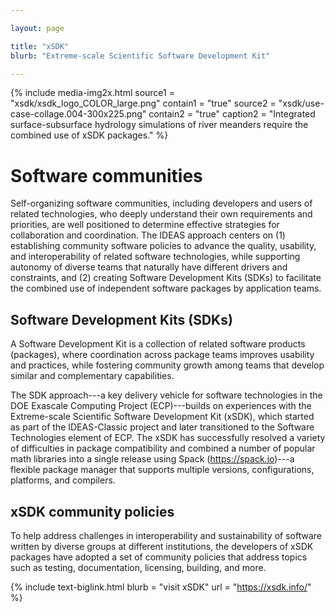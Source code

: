 ```yaml
---

layout: page

title: "xSDK"
blurb: "Extreme-scale Scientific Software Development Kit"

---
```



<!-- Content -->
<!-- ---------------------------------------------------------------------- -->


{% 	include media-img2x.html 
	  source1 = "xsdk/xsdk_logo_COLOR_large.png"
	  contain1 = "true"	
    source2 = "xsdk/use-case-collage.004-300x225.png"
	contain2 = "true"
    caption2 = "Integrated surface-subsurface hydrology simulations of river meanders require the combined use of xSDK packages."
%}



# Software communities

Self-organizing software communities, including developers and users of related technologies, who deeply understand their own requirements and priorities, are well positioned to determine effective strategies for collaboration and coordination.  The IDEAS approach centers on (1) establishing community software policies to advance the quality, usability, and interoperability of related software technologies, while supporting autonomy of diverse teams that naturally have different drivers and constraints, and (2) creating Software Development Kits (SDKs) to facilitate the combined use of independent software packages by application teams.

## Software Development Kits (SDKs)

A Software Development Kit is a collection of related software products (packages), where coordination across package teams improves usability and practices, while fostering community growth among teams that develop similar and complementary capabilities.

The SDK approach---a key delivery vehicle for software technologies in the DOE Exascale Computing Project (ECP)---builds on experiences with the Extreme-scale Scientific Software Development Kit (xSDK), which started as part of the IDEAS-Classic project and later transitioned to the Software Technologies element of ECP. The xSDK has successfully resolved a variety of difficulties in package compatibility and combined a number of popular math libraries into a single release using Spack (https://spack.io)---a flexible package manager that supports multiple versions, configurations, platforms, and compilers. 

## xSDK community policies

To help address challenges in interoperability and sustainability of software written by diverse groups at different institutions, the developers of xSDK packages have adopted a set of community policies that address topics such as testing, documentation, licensing, building, and more.  

<!-- Link to External Site -->
<!-- ---------------------------------------------------------------------- -->

{% 	include text-biglink.html 
		blurb = "visit xSDK"
		url = "https://xsdk.info/"
%}
